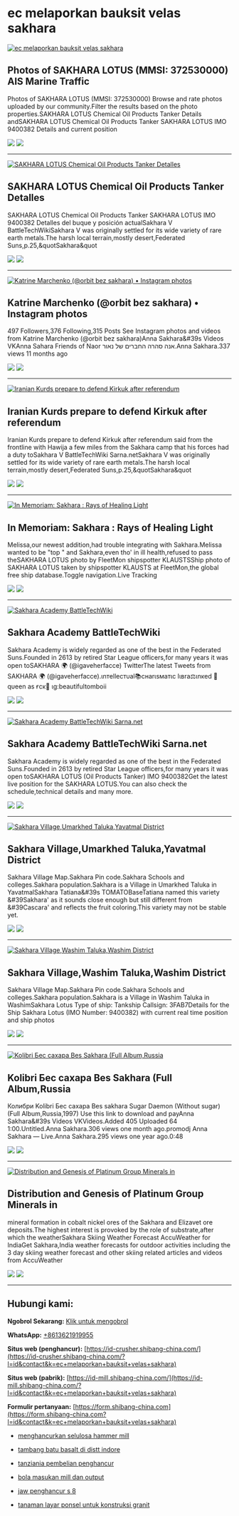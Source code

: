 # ec melaporkan bauksit velas sakhara

<a href="https://swt.shibang-china.com/?l=id&img&k=ec+melaporkan+bauksit+velas+sakhara" target="_blank">![ec melaporkan bauksit velas sakhara](http://static.shibang-china.com/all-800x300/47.jpg)</a>

## Photos of SAKHARA LOTUS (MMSI: 372530000) AIS Marine Traffic
Photos of SAKHARA LOTUS (MMSI: 372530000) Browse and rate photos uploaded by our community.Filter the results based on the photo properties.SAKHARA LOTUS Chemical Oil Products Tanker Details andSAKHARA LOTUS Chemical Oil Products Tanker SAKHARA LOTUS IMO 9400382 Details and current position


<a href="https://whatsapp.shibangsoft.com/WhatsApp.php" target="_blank" title="WhatsApp">![](http://static.shibang-china.com/icon/whatsapp.png)</a> <a href="https://swt.shibang-china.com/?l=id&icon&k=ec+melaporkan+bauksit+velas+sakhara" target="_blank">![](http://static.shibang-china.com/icon/chat-id.png)</a>

---

<a href="https://swt.shibang-china.com/?l=id&img&k=ec+melaporkan+bauksit+velas+sakhara" target="_blank">![SAKHARA LOTUS Chemical Oil Products Tanker Detalles](http://static.shibang-china.com/all-800x300/653.jpg)</a>

## SAKHARA LOTUS Chemical Oil Products Tanker Detalles
SAKHARA LOTUS Chemical Oil Products Tanker SAKHARA LOTUS IMO 9400382 Detalles del buque y posición actualSakhara V BattleTechWikiSakhara V was originally settled for its wide variety of rare earth metals.The harsh local terrain,mostly desert,Federated Suns,p.25,&quotSakhara&quot


<a href="https://whatsapp.shibangsoft.com/WhatsApp.php" target="_blank" title="WhatsApp">![](http://static.shibang-china.com/icon/whatsapp.png)</a> <a href="https://swt.shibang-china.com/?l=id&icon&k=ec+melaporkan+bauksit+velas+sakhara" target="_blank">![](http://static.shibang-china.com/icon/chat-id.png)</a>

---

<a href="https://swt.shibang-china.com/?l=id&img&k=ec+melaporkan+bauksit+velas+sakhara" target="_blank">![Katrine Marchenko (@orbit bez sakhara) • Instagram photos](http://static.shibang-china.com/all-800x300/930.jpg)</a>

## Katrine Marchenko (@orbit bez sakhara) • Instagram photos
497 Followers,376 Following,315 Posts See Instagram photos and videos from Katrine Marchenko (@orbit bez sakhara)Anna Sakhara&#39s Videos VKAnna Sahara Friends of Naor אנה סהרה החברים של נאור.Anna Sakhara.337 views 11 months ago


<a href="https://whatsapp.shibangsoft.com/WhatsApp.php" target="_blank" title="WhatsApp">![](http://static.shibang-china.com/icon/whatsapp.png)</a> <a href="https://swt.shibang-china.com/?l=id&icon&k=ec+melaporkan+bauksit+velas+sakhara" target="_blank">![](http://static.shibang-china.com/icon/chat-id.png)</a>

---

<a href="https://swt.shibang-china.com/?l=id&img&k=ec+melaporkan+bauksit+velas+sakhara" target="_blank">![Iranian Kurds prepare to defend Kirkuk after referendum](http://static.shibang-china.com/all-800x300/858.jpg)</a>

## Iranian Kurds prepare to defend Kirkuk after referendum
Iranian Kurds prepare to defend Kirkuk after referendum said from the frontline with Hawija a few miles from the Sakhara camp that his forces had a duty toSakhara V BattleTechWiki Sarna.netSakhara V was originally settled for its wide variety of rare earth metals.The harsh local terrain,mostly desert,Federated Suns,p.25,&quotSakhara&quot


<a href="https://whatsapp.shibangsoft.com/WhatsApp.php" target="_blank" title="WhatsApp">![](http://static.shibang-china.com/icon/whatsapp.png)</a> <a href="https://swt.shibang-china.com/?l=id&icon&k=ec+melaporkan+bauksit+velas+sakhara" target="_blank">![](http://static.shibang-china.com/icon/chat-id.png)</a>

---

<a href="https://swt.shibang-china.com/?l=id&img&k=ec+melaporkan+bauksit+velas+sakhara" target="_blank">![In Memoriam: Sakhara : Rays of Healing Light](http://static.shibang-china.com/all-800x300/460.jpg)</a>

## In Memoriam: Sakhara : Rays of Healing Light
Melissa,our newest addition,had trouble integrating with Sakhara.Melissa wanted to be "top " and Sakhara,even tho' in ill health,refused to pass theSAKHARA LOTUS photo by FleetMon shipspotter KLAUSTSShip photo of SAKHARA LOTUS taken by shipspotter KLAUSTS at FleetMon,the global free ship database.Toggle navigation.Live Tracking


<a href="https://whatsapp.shibangsoft.com/WhatsApp.php" target="_blank" title="WhatsApp">![](http://static.shibang-china.com/icon/whatsapp.png)</a> <a href="https://swt.shibang-china.com/?l=id&icon&k=ec+melaporkan+bauksit+velas+sakhara" target="_blank">![](http://static.shibang-china.com/icon/chat-id.png)</a>

---

<a href="https://swt.shibang-china.com/?l=id&img&k=ec+melaporkan+bauksit+velas+sakhara" target="_blank">![Sakhara Academy BattleTechWiki](http://static.shibang-china.com/all-800x300/208.jpg)</a>

## Sakhara Academy BattleTechWiki
Sakhara Academy is widely regarded as one of the best in the Federated Suns.Founded in 2613 by retired Star League officers,for many years it was open toSAKHARA 🌍 (@igaveherfacce) TwitterThe latest Tweets from SAKHARA 🌍 (@igaveherfacce).ιnтellecтυal📚cнarιѕмaтιc lιвra⚖️ιnĸed 💉qυeen aѕ ғcĸ👑 ιg:beautifultomboii


<a href="https://whatsapp.shibangsoft.com/WhatsApp.php" target="_blank" title="WhatsApp">![](http://static.shibang-china.com/icon/whatsapp.png)</a> <a href="https://swt.shibang-china.com/?l=id&icon&k=ec+melaporkan+bauksit+velas+sakhara" target="_blank">![](http://static.shibang-china.com/icon/chat-id.png)</a>

---

<a href="https://swt.shibang-china.com/?l=id&img&k=ec+melaporkan+bauksit+velas+sakhara" target="_blank">![Sakhara Academy BattleTechWiki Sarna.net](http://static.shibang-china.com/all-800x300/406.jpg)</a>

## Sakhara Academy BattleTechWiki Sarna.net
Sakhara Academy is widely regarded as one of the best in the Federated Suns.Founded in 2613 by retired Star League officers,for many years it was open toSAKHARA LOTUS (Oil Products Tanker) IMO 9400382Get the latest live position for the SAKHARA LOTUS.You can also check the schedule,technical details and many more.


<a href="https://whatsapp.shibangsoft.com/WhatsApp.php" target="_blank" title="WhatsApp">![](http://static.shibang-china.com/icon/whatsapp.png)</a> <a href="https://swt.shibang-china.com/?l=id&icon&k=ec+melaporkan+bauksit+velas+sakhara" target="_blank">![](http://static.shibang-china.com/icon/chat-id.png)</a>

---

<a href="https://swt.shibang-china.com/?l=id&img&k=ec+melaporkan+bauksit+velas+sakhara" target="_blank">![Sakhara Village,Umarkhed Taluka,Yavatmal District](http://static.shibang-china.com/all-800x300/909.jpg)</a>

## Sakhara Village,Umarkhed Taluka,Yavatmal District
Sakhara Village Map.Sakhara Pin code.Sakhara Schools and colleges.Sakhara population.Sakhara is a Village in Umarkhed Taluka in YavatmalSakhara Tatiana&#39s TOMATOBaseTatiana named this variety &#39Sakhara' as it sounds close enough but still different from &#39Cascara' and reflects the fruit coloring.This variety may not be stable yet.


<a href="https://whatsapp.shibangsoft.com/WhatsApp.php" target="_blank" title="WhatsApp">![](http://static.shibang-china.com/icon/whatsapp.png)</a> <a href="https://swt.shibang-china.com/?l=id&icon&k=ec+melaporkan+bauksit+velas+sakhara" target="_blank">![](http://static.shibang-china.com/icon/chat-id.png)</a>

---

<a href="https://swt.shibang-china.com/?l=id&img&k=ec+melaporkan+bauksit+velas+sakhara" target="_blank">![Sakhara Village,Washim Taluka,Washim District](http://static.shibang-china.com/all-800x300/983.jpg)</a>

## Sakhara Village,Washim Taluka,Washim District
Sakhara Village Map.Sakhara Pin code.Sakhara Schools and colleges.Sakhara population.Sakhara is a Village in Washim Taluka in WashimSakhara Lotus Type of ship: Tankship Callsign: 3FAB7Details for the Ship Sakhara Lotus (IMO Number: 9400382) with current real time position and ship photos


<a href="https://whatsapp.shibangsoft.com/WhatsApp.php" target="_blank" title="WhatsApp">![](http://static.shibang-china.com/icon/whatsapp.png)</a> <a href="https://swt.shibang-china.com/?l=id&icon&k=ec+melaporkan+bauksit+velas+sakhara" target="_blank">![](http://static.shibang-china.com/icon/chat-id.png)</a>

---

<a href="https://swt.shibang-china.com/?l=id&img&k=ec+melaporkan+bauksit+velas+sakhara" target="_blank">![Kolibri Бес сахара Bes Sakhara (Full Album,Russia](http://static.shibang-china.com/all-800x300/168.jpg)</a>

## Kolibri Бес сахара Bes Sakhara (Full Album,Russia
Колибри Kolibri Бес сахара Bes sakhara Sugar Daemon (Without sugar) (Full Album,Russia,1997) Use this link to download and payAnna Sakhara&#39s Videos VKVideos.Added 405 Uploaded 64 1:00.Untitled.Anna Sakhara.306 views one month ago.promodj Anna Sakhara — Live.Anna Sakhara.295 views one year ago.0:48


<a href="https://whatsapp.shibangsoft.com/WhatsApp.php" target="_blank" title="WhatsApp">![](http://static.shibang-china.com/icon/whatsapp.png)</a> <a href="https://swt.shibang-china.com/?l=id&icon&k=ec+melaporkan+bauksit+velas+sakhara" target="_blank">![](http://static.shibang-china.com/icon/chat-id.png)</a>

---

<a href="https://swt.shibang-china.com/?l=id&img&k=ec+melaporkan+bauksit+velas+sakhara" target="_blank">![Distribution and Genesis of Platinum Group Minerals in](http://static.shibang-china.com/all-800x300/1267.jpg)</a>

## Distribution and Genesis of Platinum Group Minerals in
mineral formation in cobalt nickel ores of the Sakhara and Elizavet ore deposits.The highest interest is provoked by the role of substrate,after which the weatherSakhara Skiing Weather Forecast AccuWeather for IndiaGet Sakhara,India weather forecasts for outdoor activities including the 3 day skiing weather forecast and other skiing related articles and videos from AccuWeather


<a href="https://whatsapp.shibangsoft.com/WhatsApp.php" target="_blank" title="WhatsApp">![](http://static.shibang-china.com/icon/whatsapp.png)</a> <a href="https://swt.shibang-china.com/?l=id&icon&k=ec+melaporkan+bauksit+velas+sakhara" target="_blank">![](http://static.shibang-china.com/icon/chat-id.png)</a>

---
## Hubungi kami:

**Ngobrol Sekarang:** [Klik untuk mengobrol](https://swt.shibang-china.com?l=id&contact&k=ec+melaporkan+bauksit+velas+sakhara)

**WhatsApp:**  [+8613621919955](https://whatsapp.shibangsoft.com/WhatsApp.php)

**Situs web (penghancur):** [https://id-crusher.shibang-china.com/](https://id-crusher.shibang-china.com/?l=id&contact&k=ec+melaporkan+bauksit+velas+sakhara)

**Situs web (pabrik):** [https://id-mill.shibang-china.com/](https://id-mill.shibang-china.com/?l=id&contact&k=ec+melaporkan+bauksit+velas+sakhara)

**Formulir pertanyaan:** [https://form.shibang-china.com](https://form.shibang-china.com?l=id&contact&k=ec+melaporkan+bauksit+velas+sakhara)

* [menghancurkan selulosa hammer mill](../39/menghancurkan%20selulosa%20hammer%20mill.md)

* [tambang batu basalt di distt indore](../40/tambang%20batu%20basalt%20di%20distt%20indore.md)

* [tanziania pembelian penghancur](../39/tanziania%20pembelian%20penghancur.md)

* [bola masukan mill dan output](../34/bola%20masukan%20mill%20dan%20output.md)

* [jaw penghancur s 8](../40/jaw%20penghancur%20s%208.md)

* [tanaman layar ponsel untuk konstruksi granit](../35/tanaman%20layar%20ponsel%20untuk%20konstruksi%20granit.md)